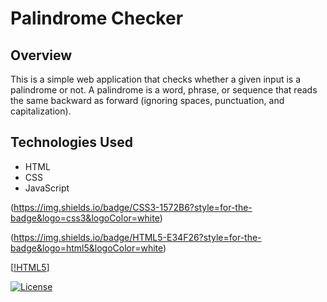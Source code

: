 # Palindrome Checker

## Overview
This is a simple web application that checks whether a given input is a palindrome or not. A palindrome is a word, phrase, or sequence that reads the same backward as forward (ignoring spaces, punctuation, and capitalization).

## Technologies Used
- HTML
- CSS
- JavaScript

(https://img.shields.io/badge/CSS3-1572B6?style=for-the-badge&logo=css3&logoColor=white)

(https://img.shields.io/badge/HTML5-E34F26?style=for-the-badge&logo=html5&logoColor=white)

[[!HTML5](https://img.shields.io/badge/JavaScript-323330?style=for-the-badge&logo=javascript&logoColor=F7DF1E)]

[![License](https://img.shields.io/badge/license-MIT-blue.svg)](LICENSE.md)
